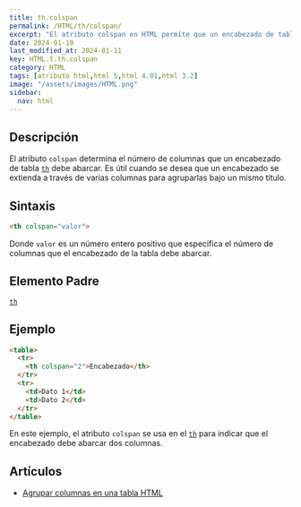 ```yaml
---
title: th.colspan
permalink: /HTML/th/colspan/
excerpt: "El atributo colspan en HTML permite que un encabezado de tabla abarque múltiples columnas, agrupándolas bajo un mismo título. Útil para organizar información."
date: 2024-01-10
last_modified_at: 2024-01-11
key: HTML.t.th.colspan
category: HTML
tags: [atributo html,html 5,html 4.01,html 3.2]
image: "/assets/images/HTML.png"
sidebar:
  nav: html
---
```


## Descripción


El atributo `colspan` determina el número de columnas que un encabezado de tabla [`th`](https://www.w3api.com/HTML/th/) debe abarcar. Es útil cuando se desea que un encabezado se extienda a través de varias columnas para agruparlas bajo un mismo título.


## Sintaxis


```html
<th colspan="valor">
```


Donde `valor` es un número entero positivo que especifica el número de columnas que el encabezado de la tabla debe abarcar.


## Elemento Padre


[`th`](https://www.w3api.com/HTML/th/)


## Ejemplo


```html
<table>
  <tr>
    <th colspan="2">Encabezado</th>
  </tr>
  <tr>
    <td>Dato 1</td>
    <td>Dato 2</td>
  </tr>
</table>

```


En este ejemplo, el atributo `colspan` se usa en el [`th`](https://www.w3api.com/HTML/th/) para indicar que el encabezado debe abarcar dos columnas.


## Artículos

- [Agrupar columnas en una tabla HTML](https://lineadecodigo.com/html/agrupar-columnas-en-una-tabla-html/)
